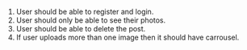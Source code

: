 1. User should be able to register and login.
2. User should only be able to see their photos.
3. User should be able to delete the post.
4. If user uploads more than one image then it should have carrousel.
